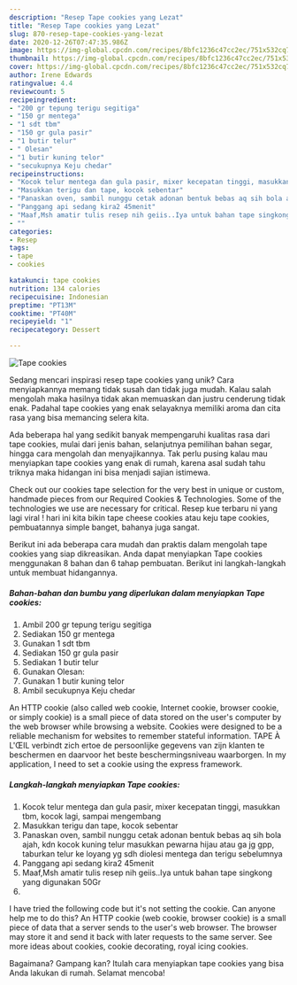 ```yaml
---
description: "Resep Tape cookies yang Lezat"
title: "Resep Tape cookies yang Lezat"
slug: 870-resep-tape-cookies-yang-lezat
date: 2020-12-26T07:47:35.986Z
image: https://img-global.cpcdn.com/recipes/8bfc1236c47cc2ec/751x532cq70/tape-cookies-foto-resep-utama.jpg
thumbnail: https://img-global.cpcdn.com/recipes/8bfc1236c47cc2ec/751x532cq70/tape-cookies-foto-resep-utama.jpg
cover: https://img-global.cpcdn.com/recipes/8bfc1236c47cc2ec/751x532cq70/tape-cookies-foto-resep-utama.jpg
author: Irene Edwards
ratingvalue: 4.4
reviewcount: 5
recipeingredient:
- "200 gr tepung terigu segitiga"
- "150 gr mentega"
- "1 sdt tbm"
- "150 gr gula pasir"
- "1 butir telur"
- " Olesan"
- "1 butir kuning telor"
- "secukupnya Keju chedar"
recipeinstructions:
- "Kocok telur mentega dan gula pasir, mixer kecepatan tinggi, masukkan tbm, kocok lagi, sampai mengembang"
- "Masukkan terigu dan tape, kocok sebentar"
- "Panaskan oven, sambil nunggu cetak adonan bentuk bebas aq sih bola ajah, kdn kocok kuning telur masukkan pewarna hijau atau ga jg gpp, taburkan telur ke loyang yg sdh diolesi mentega dan terigu sebelumnya"
- "Panggang api sedang kira2 45menit"
- "Maaf,Msh amatir tulis resep nih geiis..Iya untuk bahan tape singkong yang digunakan 50Gr"
- ""
categories:
- Resep
tags:
- tape
- cookies

katakunci: tape cookies 
nutrition: 134 calories
recipecuisine: Indonesian
preptime: "PT13M"
cooktime: "PT40M"
recipeyield: "1"
recipecategory: Dessert

---
```



![Tape cookies](https://img-global.cpcdn.com/recipes/8bfc1236c47cc2ec/751x532cq70/tape-cookies-foto-resep-utama.jpg)

Sedang mencari inspirasi resep tape cookies yang unik? Cara menyiapkannya memang tidak susah dan tidak juga mudah. Kalau salah mengolah maka hasilnya tidak akan memuaskan dan justru cenderung tidak enak. Padahal tape cookies yang enak selayaknya memiliki aroma dan cita rasa yang bisa memancing selera kita.

Ada beberapa hal yang sedikit banyak mempengaruhi kualitas rasa dari tape cookies, mulai dari jenis bahan, selanjutnya pemilihan bahan segar, hingga cara mengolah dan menyajikannya. Tak perlu pusing kalau mau menyiapkan tape cookies yang enak di rumah, karena asal sudah tahu triknya maka hidangan ini bisa menjadi sajian istimewa.

Check out our cookies tape selection for the very best in unique or custom, handmade pieces from our Required Cookies &amp; Technologies. Some of the technologies we use are necessary for critical. Resep kue terbaru ni yang lagi viral ! hari ini kita bikin tape cheese cookies atau keju tape cookies, pembuatannya simple banget, bahanya juga sangat.


Berikut ini ada beberapa cara mudah dan praktis dalam mengolah tape cookies yang siap dikreasikan. Anda dapat menyiapkan Tape cookies menggunakan 8 bahan dan 6 tahap pembuatan. Berikut ini langkah-langkah untuk membuat hidangannya.

<!--inarticleads1-->

##### Bahan-bahan dan bumbu yang diperlukan dalam menyiapkan Tape cookies:

1. Ambil 200 gr tepung terigu segitiga
1. Sediakan 150 gr mentega
1. Gunakan 1 sdt tbm
1. Sediakan 150 gr gula pasir
1. Sediakan 1 butir telur
1. Gunakan  Olesan:
1. Gunakan 1 butir kuning telor
1. Ambil secukupnya Keju chedar


An HTTP cookie (also called web cookie, Internet cookie, browser cookie, or simply cookie) is a small piece of data stored on the user&#39;s computer by the web browser while browsing a website. Cookies were designed to be a reliable mechanism for websites to remember stateful information. TAPE À L&#39;ŒIL verbindt zich ertoe de persoonlijke gegevens van zijn klanten te beschermen en daarvoor het beste beschermingsniveau waarborgen. In my application, I need to set a cookie using the express framework. 

<!--inarticleads2-->

##### Langkah-langkah menyiapkan Tape cookies:

1. Kocok telur mentega dan gula pasir, mixer kecepatan tinggi, masukkan tbm, kocok lagi, sampai mengembang
1. Masukkan terigu dan tape, kocok sebentar
1. Panaskan oven, sambil nunggu cetak adonan bentuk bebas aq sih bola ajah, kdn kocok kuning telur masukkan pewarna hijau atau ga jg gpp, taburkan telur ke loyang yg sdh diolesi mentega dan terigu sebelumnya
1. Panggang api sedang kira2 45menit
1. Maaf,Msh amatir tulis resep nih geiis..Iya untuk bahan tape singkong yang digunakan 50Gr
1. 


I have tried the following code but it&#39;s not setting the cookie. Can anyone help me to do this? An HTTP cookie (web cookie, browser cookie) is a small piece of data that a server sends to the user&#39;s web browser. The browser may store it and send it back with later requests to the same server. See more ideas about cookies, cookie decorating, royal icing cookies. 

Bagaimana? Gampang kan? Itulah cara menyiapkan tape cookies yang bisa Anda lakukan di rumah. Selamat mencoba!
